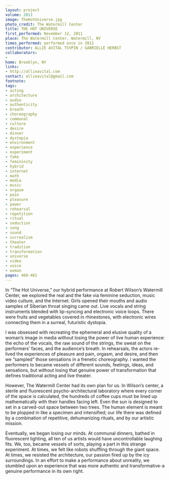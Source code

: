 ```yaml
---
layout: project
volume: 2011
image: TheHotUniverse.jpg
photo_credit: The Watermill Center
title: THE HOT UNIVERSE
first_performed: November 12, 2011
place: The Watermill Center, Watermill, NY
times_performed: performed once in 2011
contributor: ALLIE AVITAL TSYPIN / GABRIELLE HERBST
collaborators:
- 
home: Brooklyn, NY
links:
- http://allieavital.com
contact: allieavital@gmail.com
footnote: 
tags:
- acting
- architecture
- audio
- authenticity
- breath
- choreography
- communal
- culture
- desire
- dinner
- dystopia
- environment
- experience
- experiment
- fake
- femininity
- hybrid
- internet
- math
- media
- music
- orgasm
- pain
- pleasure
- power
- rehearsal
- repetition
- ritual
- seduction
- song
- sound
- surrealism
- theater
- tradition
- transformation
- universe
- video
- voice
- woman
pages: 460-461
---
```


In “The Hot Universe,” our hybrid performance at Robert Wilson’s Watermill Center, we explored the real and the fake via feminine seduction, music video culture, and the Internet. Girls opened their mouths and audio samples of Siberian throat singing came out. Live vocals and string instruments blended with lip-syncing and electronic voice loops. There were fruits and vegetables covered in rhinestones, with electronic wires connecting them in a surreal, futuristic dystopia.

I was obsessed with recreating the ephemeral and elusive quality of a woman’s image in media without losing the power of live human experience: the echo of the vocals, the raw sound of the strings, the sweat on the performers’ faces, and the audience’s breath. In rehearsals, the actors re-lived the experiences of pleasure and pain, orgasm, and desire, and then we “sampled” those sensations in a frenetic choreography. I wanted the performers to became vessels of different sounds, feelings, ideas, and sensations, but without losing that genuine power of transformation that defines traditional acting and live theater. 

However, The Watermill Center had its own plan for us. In Wilson’s center, a sterile and fluorescent psycho-architectural laboratory where every corner of the space is calculated, the hundreds of coffee cups must be lined up mathematically with their handles facing left. Even the sun is designed to set in a carved-out space between two trees. The human element is meant to be plopped in like a specimen and intensified; our life there was defined by a combination of repetitive, dehumanizing rituals, and by our artistic mission. 

Eventually, we began losing our minds. At communal dinners, bathed in fluorescent lighting, all ten of us artists would have uncontrollable laughing fits. We, too, became vessels of sorts, playing a part in this strange experiment. At times, we felt like robots shuffling through the giant space. At times, we resisted the architecture, our passion fired up by the icy surroundings. In an effort to make a performance about unreality, we stumbled upon an experience that was more authentic and transformative-a genuine performance in its own right.

